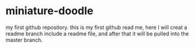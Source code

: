# miniature-doodle
my first github repository.
this is my first github read me, here I will creat a readme branch include a readme file, 
and after that it will be pulled into the master branch.
